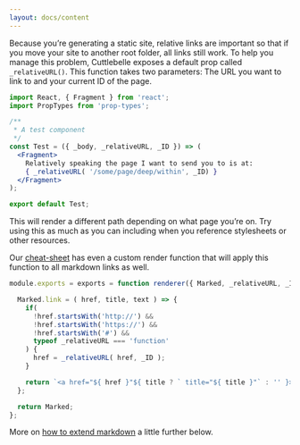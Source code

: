 ```yaml
---
layout: docs/content
---
```


Because you’re generating a static site, relative links are important so that if you move your site to another root folder, all links still work.
To help you manage this problem, Cuttlebelle exposes a default prop called `_relativeURL()`. This function takes two parameters: The URL you want to link to
and your current ID of the page.

```jsx
import React, { Fragment } from 'react';
import PropTypes from 'prop-types';

/**
 * A test component
 */
const Test = ({ _body, _relativeURL, _ID }) => (
  <Fragment>
    Relatively speaking the page I want to send you to is at:
    { _relativeURL( '/some/page/deep/within', _ID) }
  </Fragment>
);

export default Test;
```

This will render a different path depending on what page you’re on.
Try using this as much as you can including when you reference stylesheets or other resources.

Our [cheat-sheet](/cheatsheet/) has even a custom render function that will apply this function to all markdown links as well.

```js
module.exports = exports = function renderer({ Marked, _relativeURL, _ID }) {

  Marked.link = ( href, title, text ) => {
    if(
      !href.startsWith('http://') &&
      !href.startsWith('https://') &&
      !href.startsWith('#') &&
      typeof _relativeURL === 'function'
    ) {
      href = _relativeURL( href, _ID );
    }

    return `<a href="${ href }"${ title ? ` title="${ title }"` : '' }>${ text }</a>`;
  };

  return Marked;
};
```

More on [how to extend markdown](#extend-markdown) a little further below.
